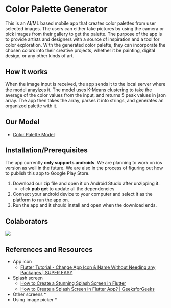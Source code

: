 # Color Palette Generator

This is an AI/ML based mobile app that creates color palettes from user selected images. 
The users can either take pictures by using the camera or pick images from their gallery to get the palette. The purpose of the app is to provide artists and designers with a source of inspiration and a tool for color exploration. With the generated color palette, they can incorporate the chosen colors into their creative projects, whether it be painting, digital design, or any other kinds of art.

## How it works

When the image input is received, the app sends it to the local server where the model anaylzes it. The model uses K-Means clustering to take the average of the color values from the input, and returns 5 peak values in json array. The app then takes the array, parses it into strings, and generates an organized palette with it.

## Our Model
- [Color Palette Model](https://github.com/suyashgoel/color-palette-model)

## Installation/Prerequisites

The app currently **only supports androids**. We are planning to work on ios version as well in the future.
We are also in the process of figuring out how to publish this app to Google Play Store.

1. Download our zip file and open it on Android Studio after unzipping it.
    - click **pub get** to update all the dependencies
2. Connect your android device to your computer and select it as the platform to run the app on.
3. Run the app and it should install and open when the download ends.

## Colaborators

<a href="https://github.com/bhaveshasasik/color-palette-app/graphs/contributors">
  <img src="https://contrib.rocks/image?repo=bhaveshasasik/color-palette-app" />
</a>

## References and Resources

* App icon
  * [Flutter Tutorial - Change App Icon & Name Without Needing any Packages | SUPER EASY](https://www.youtube.com/watch?v=xbbCrFvF7G8)
* Splash screen
  * [How to Create a Stunning Splash Screen in Flutter](https://youtu.be/baa0SlEDimk)
  * [How to Create a Splash Screen in Flutter App? | GeeksforGeeks](https://youtu.be/XXISgdYHdYw)
* Other screens
  *
* Using image picker 
  * 
